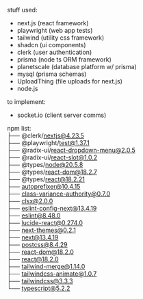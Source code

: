 stuff used:

- next.js (react framework)
- playwright (web app tests)
- tailwind (utility css framework)
- shadcn (ui components)
- clerk (user authentication)
- prisma (node ts ORM framework)
- planetscale (database platform w/ prisma)
- mysql (prisma schemas)
- UploadThing (file uploads for next.js)
- node.js

to implement: 
- socket.io (client server comms)


npm list: <br>
├── @clerk/nextjs@4.23.5 <br>
├── @playwright/test@1.37.1 <br>
├── @radix-ui/react-dropdown-menu@2.0.5 <br>
├── @radix-ui/react-slot@1.0.2 <br>
├── @types/node@20.5.8 <br>
├── @types/react-dom@18.2.7 <br>
├── @types/react@18.2.21 <br>
├── autoprefixer@10.4.15 <br>
├── class-variance-authority@0.7.0 <br>
├── clsx@2.0.0 <br>
├── eslint-config-next@13.4.19 <br>
├── eslint@8.48.0 <br>
├── lucide-react@0.274.0 <br>
├── next-themes@0.2.1 <br>
├── next@13.4.19 <br>
├── postcss@8.4.29 <br>
├── react-dom@18.2.0 <br>
├── react@18.2.0 <br>
├── tailwind-merge@1.14.0 <br>
├── tailwindcss-animate@1.0.7 <br>
├── tailwindcss@3.3.3 <br>
└── typescript@5.2.2
